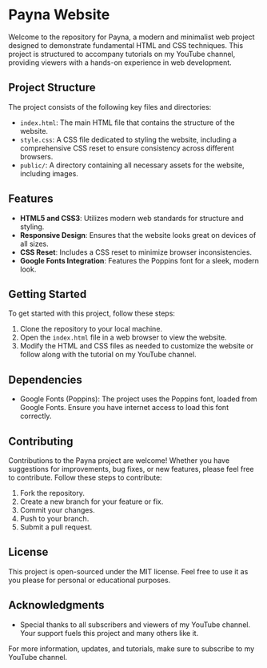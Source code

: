 # Payna Website

Welcome to the repository for Payna, a modern and minimalist web project designed to demonstrate fundamental HTML and CSS techniques. This project is structured to accompany tutorials on my YouTube channel, providing viewers with a hands-on experience in web development.

## Project Structure

The project consists of the following key files and directories:

- `index.html`: The main HTML file that contains the structure of the website.
- `style.css`: A CSS file dedicated to styling the website, including a comprehensive CSS reset to ensure consistency across different browsers.
- `public/`: A directory containing all necessary assets for the website, including images.

## Features

- **HTML5 and CSS3**: Utilizes modern web standards for structure and styling.
- **Responsive Design**: Ensures that the website looks great on devices of all sizes.
- **CSS Reset**: Includes a CSS reset to minimize browser inconsistencies.
- **Google Fonts Integration**: Features the Poppins font for a sleek, modern look.

## Getting Started

To get started with this project, follow these steps:

1. Clone the repository to your local machine.
2. Open the `index.html` file in a web browser to view the website.
3. Modify the HTML and CSS files as needed to customize the website or follow along with the tutorial on my YouTube channel.

## Dependencies

- Google Fonts (Poppins): The project uses the Poppins font, loaded from Google Fonts. Ensure you have internet access to load this font correctly.

## Contributing

Contributions to the Payna project are welcome! Whether you have suggestions for improvements, bug fixes, or new features, please feel free to contribute. Follow these steps to contribute:

1. Fork the repository.
2. Create a new branch for your feature or fix.
3. Commit your changes.
4. Push to your branch.
5. Submit a pull request.

## License

This project is open-sourced under the MIT license. Feel free to use it as you please for personal or educational purposes.

## Acknowledgments

- Special thanks to all subscribers and viewers of my YouTube channel. Your support fuels this project and many others like it.

For more information, updates, and tutorials, make sure to subscribe to my YouTube channel.
